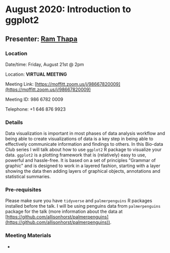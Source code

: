 # August 2020: Introduction to ggplot2

## Presenter: [Ram Thapa](mailto:ram.thapa@moffitt.org)

### Location
Date/time: Friday, August 21st @ 2pm

Location: **VIRTUAL MEETING** 

Meeting Link: [https://moffitt.zoom.us/j/98667820009](https://moffitt.zoom.us/j/98667820009) 

Meeting ID: 	986 6782 0009

Telephone: +1 646 876 9923

### Details
Data visualization is important in most phases of data analysis workflow and being able to create visualizations of data is a key step in being able to effectively communicate information and findings to others. In this Bio-data Club series I will talk about how to use `ggplot2` R package to visualize your data. `ggplot2` is a plotting framework that is (relatively) easy to use, powerful and hassle-free. It is based on a set of principles "Grammar of graphic" and is designed to work in a layered fashion, starting with a layer showing the data then adding layers of graphical objects, annotations and statistical summaries.
 

### Pre-requisites
Please make sure you have `tidyverse` and `palmerpenguins` R packages installed before the talk. I will be using penguins data from `palmerpenguins` package for the talk (more information about the data at [https://github.com/allisonhorst/palmerpenguins](https://github.com/allisonhorst/palmerpenguins)).


### Meeting Materials
* 
